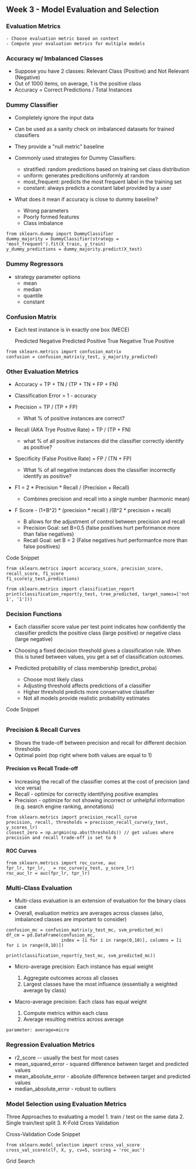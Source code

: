 ## Week 3 - Model Evaluation and Selection


### Evaluation Metrics
	- Choose evaluation metric based on context
	- Compute your evaluation metrics for multiple models

### Accuracy w/ Imbalanced Classes

- Suppose you have 2 classes: Relevant Class (Positive) and Not Relevant (Negative)
- Out of 1000 items, on average, 1 is the positive class
- Accuracy = Correct Predictions / Total Instances



### Dummy Classifier

- Completely ignore the input data
- Can be used as a sanity check on imbalanced datasets for trained classifiers
- They provide a "null metric" baseline 
- Commonly used strategies for Dummy Classifiers:
	- stratified: random predictions based on training set class distribution
	- uniform: generates predicitions uniformly at random
	- most_frequent: predicts the most frequent label in the training set 
	- constant: always predicts a constant label provided by a user

- What does it mean if accuracy is close to dummy baseline?
	- Wrong parameters
	- Poorly formed features
	- Class imbalance

```
from sklearn.dummy import DummyClassifier
dummy_majority = DummyClassifier(strategy = 'most_frequent').fit(X_train, y_train)
y_dummy_predictions = dummy_majority.predict(X_test)
```

### Dummy Regressors
- strategy parameter options
	- mean
	- median
	- quantile
	- constant


### Confusion Matrix

- Each test instance is in exactly one box (MECE)

	Predicted Negative   Predicted Positive
True Negative
True Positive


```
from sklearn.metrics import confusion_matrix
confusion = confusion_matrix(y_test, y_majority_predicted)
```

### Other Evaluation Metrics

- Accuracy = TP + TN / (TP + TN + FP + FN)
- Classification Error = 1 - accuracy
- Precision = TP / (TP + FP)
	- What % of positive instances are correct?
- Recall (AKA Trye Positive Rate) = TP / (TP + FN)
	- what % of all positive instances did the classifier correctly identify as positive?

- Specificity (False Positive Rate) = FP / (TN + FP)
	- What % of all negative instances does the classifier incorrectly identify as positive?

- F1 = 2 * Precision * Recall / (Precision + Recall) 
	- Combines precision and recall into a single number (harmonic mean)

- F Score - (1+B^2) * (precision * recall ) /(B^2 * precision + recall)
	- B allows for the adjustment of control between precision and recall
	- Precision Goal: set B=0.5 (false positives hurt performance more than false negatives)
	- Recall Goal: set B = 2 (False negatives hurt performanfce more than false positives)


Code Snippet
```
from sklearn.metrics import accuracy_score, precision_score, recall_score, f1_score
f1_score(y_test,predictions)

from sklearn.metrics import classification_report
print(classification_report(y_test, tree_predicted, target_names=['not 1', '1']))
```


### Decision Functions

- Each classifier score value per test point indicates how confidently the classifier predicts the positive class (large positive) or negative class (large negative)
- Choosing a fixed decision threshold gives a classification rule. When this is tuned between values, you get a set of classification outcomes.

- Predicited probability of class membership (predict_proba)
	- Choose most likely class
	- Adjusting threshold affects predictions of a classifier
	- Higher threshold predicts more conservative classifier
	- Not all models provide realistic probability estimates


Code Snippet
```
```

### Precision & Recall Curves

- Shows the trade-off between precision and recall for different decision thresholds
- Optimal point (top right where both values are equal to 1)


#### Precision vs Recall Trade-off
- Increasing the recall of the classifier comes at the cost of precision (and vice versa)
- Recall - optimize for correctly identifying positive examples
- Precision - optimize for not showing incorrect or unhelpful information (e.g. search engine ranking, annotations)


```
from sklearn.metrics import precision_recall_curve
precision, recall, thresholds = precision_recall_curve(y_test, y_scores_lr)
closest_zero = np.argmin(np.abs(thresholds)) // get values where precision and recall trade-off is set to 0
```


#### ROC Curves


```
from sklearn.metrics import roc_curve, auc
fpr_lr, tpr_lr, _ = roc_curve(y_test, y_score_lr)
roc_auc_lr = auc(fpr_lr, tpr_lr)
```


### Multi-Class Evaluation

- Multi-class evaluation is an extension of evaluation for the binary class case
- Overall, evaluation metrics are averages across classes (also, imbalanced classes are important to consider)


```
confusion_mc = confusion_matrix(y_test_mc, svm_predicted_mc)
df_cm = pd.DataFrame(confusion_mc, 
                     index = [i for i in range(0,10)], columns = [i for i in range(0,10)])

print(classification_report(y_test_mc, svm_predicted_mc))
```

- Micro-average precision: Each instance has equal weight
	1. Aggregate outcomes across all classes
	2. Largest classes have the most influence (essentially a weighted average by class)

- Macro-average precision: Each class has equal weight	
	1. Compute metrics within each class
	2. Average resulting metrics across average

`parameter: average=micro`

### Regression Evaluation Metrics

- r2_score -- usually the best for most cases
- mean_squared_error - squared difference between target and predicted values
- mean_absolute_error - absolute difference between target and predicted values 
- median_absolute_error - robust to outliers

### Model Selection using Evaluation Metrics

Three Approaches to evaluating a model
	1. train / test on the same data
	2. Single train/test split
	3. K-Fold Cross Validation

Cross-Validation Code Snippet

```
from sklearn.model_selection import cross_val_score
cross_val_score(clf, X, y, cv=5, scoring = 'roc_auc')
```

Grid Search







